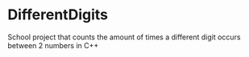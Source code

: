 # DifferentDigits
School project that counts the amount of times a different digit occurs between 2 numbers in C++
